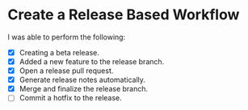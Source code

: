 # Create a Release Based Workflow

I was able to perform the following:
- [X] Creating a beta release.
- [X] Added a new feature to the release branch.
- [X] Open a release pull request.
- [X] Generate release notes automatically.
- [X] Merge and finalize the release branch.
- [ ] Commit a hotfix to the release.
